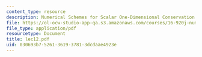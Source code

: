 ```yaml
---
content_type: resource
description: Numerical Schemes for Scalar One-Dimensional Conservation Laws
file: https://ol-ocw-studio-app-qa.s3.amazonaws.com/courses/16-920j-numerical-methods-for-partial-differential-equations-sma-5212-spring-2003/030693b75261361937813dcdaae4923e_lec12.pdf
file_type: application/pdf
resourcetype: Document
title: lec12.pdf
uid: 030693b7-5261-3619-3781-3dcdaae4923e
---
```

